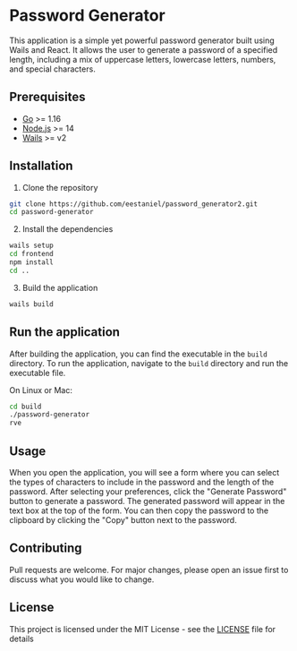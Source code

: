 
# Password Generator

This application is a simple yet powerful password generator built using Wails and React. It allows the user to generate a password of a specified length, including a mix of uppercase letters, lowercase letters, numbers, and special characters.

## Prerequisites

- [Go](https://golang.org/doc/install) >= 1.16
- [Node.js](https://nodejs.org/en/download/) >= 14
- [Wails](https://wails.app/home/) >= v2

## Installation

1. Clone the repository
```bash
git clone https://github.com/eestaniel/password_generator2.git
cd password-generator
```
2. Install the dependencies
```bash
wails setup
cd frontend
npm install
cd ..
```
3. Build the application
```bash
wails build
```
## Run the application

After building the application, you can find the executable in the `build` directory. To run the application, navigate to the `build` directory and run the executable file.

On Linux or Mac:

```bash
cd build
./password-generator
rve
```

## Usage

When you open the application, you will see a form where you can select the types of characters to include in the password and the length of the password. After selecting your preferences, click the "Generate Password" button to generate a password. The generated password will appear in the text box at the top of the form. You can then copy the password to the clipboard by clicking the "Copy" button next to the password.

## Contributing

Pull requests are welcome. For major changes, please open an issue first to discuss what you would like to change.

## License

This project is licensed under the MIT License - see the [LICENSE](LICENSE) file for details
